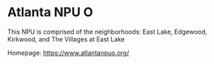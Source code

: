 # Atlanta NPU O

This NPU is comprised of the neighborhoods: East Lake, Edgewood, Kirkwood, and The Villages at East Lake

Homepage: https://www.atlantanpuo.org/
